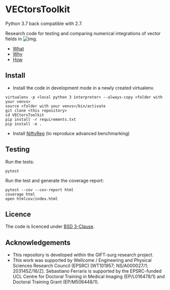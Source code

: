 # VECtorsToolkit

Python 3.7 back compatible with 2.7.

Research code for testing and comparing numerical integrations of vector fields in 
![img](http://latex.codecogs.com/svg.latex?\mathbb{R}^D).


+ [What](https://github.com/SebastianoF/VECtorsToolkit/wiki/What)
+ [Why](https://github.com/SebastianoF/VECtorsToolkit/wiki/Why)
+ [How](https://github.com/SebastianoF/VECtorsToolkit/wiki/How)

## Install

+ Install the code in development mode in a newly created virtualenv.
```
virtualenv -p <local python 3 interpreter> --always-copy <folder with your venvs>
source <folder with your venvs>/bin/activate
git clone <this repository>
cd VECtorsToolkit
pip install -r requirements.txt
pip install -e .
```

+ Install [NiftyReg](https://github.com/KCL-BMEIS/niftyreg) (to reproduce advanced benchmarking)


## Testing

Run the tests:
```
pytest
```

Run the test and generate the coverage report:
```
pytest --cov --cov-report html
coverage html
open htmlcov/index.html
```

## Licence 

The code is licenced under [BSD 3-Clause](https://github.com/SebastianoF/VECtorsToolkit/blob/master/LICENCE.txt). 

## Acknowledgements

+ This repository is developed within the GIFT-surg research project.
+ This work was supported by Wellcome / Engineering and Physical Sciences Research Council (EPSRC) 
[WT101957; NS/A000027/1; 203145Z/16/Z]. Sebastiano Ferraris is supported by the EPSRC-funded UCL Centre for Doctoral 
Training in Medical Imaging (EP/L016478/1) and Doctoral Training Grant (EP/M506448/1).